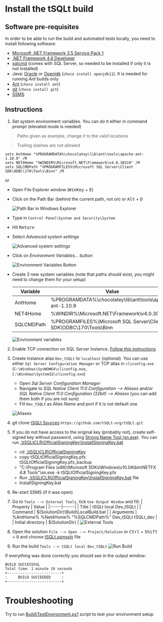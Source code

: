 # Install the tSQLt build
## Software pre-requisites
In order to be able to run the build and automated tests locally, you need to install following software:
* [Microsoft .NET Framework 3.5 Service Pack 1](https://www.microsoft.com/en-us/download/details.aspx?id=22)
* [.NET Framework 4.8 Developer](https://dotnet.microsoft.com/download/dotnet-framework/thank-you/net48-developer-pack-offline-installer)
* [sqlcmd](https://docs.microsoft.com/en-us/sql/tools/sqlcmd-utility?view=sql-server-ver15) (comes with SQL Server, so needed to be installed if only it is not installed)
* Java: [Oracle](https://www.oracle.com/java/technologies/javase-jre8-downloads.html) or [Openjdk](https://openjdk.java.net/install/) (`choco install openjdk11`). It is needed for running *Ant* builds only
* [Ant](https://ant.apache.org/bindownload.cgi) (`choco install ant`)
* [git](https://git-scm.com/downloads) (`choco install git`)
* [SSMS](https://docs.microsoft.com/en-us/sql/ssms/download-sql-server-management-studio-ssms?view=sql-server-ver15)

## Instructions
1. Set system environment variables. You can do it either in command prompt (elevated mode is needed)
>  Paths given as example, change it to the valid locations

>  Trailing slashes are not allowed
```
setx AntHome "%PROGRAMDATA%\chocolatey\lib\ant\tools\apache-ant-1.10.9" /M
setx NET4Home "%WINDIR%\Microsoft.NET\Framework\v4.0.30319" /M
setx SQLCMDPath "%PROGRAMFILES%\Microsoft SQL Server\Client SDK\ODBC\170\Tools\Binn" /M
```
or 
* Open File Explorer window (<kbd>WinKey</kbd> + <kbd>E</kbd>)
* Click on the Path Bar (behind the current path, not on) or <kbd>Alt</kbd> + <kbd>D</kbd>

    ![Path Bar in Windows Explorer](./images/win_explorer.png "Path Bar in Windows Explorer")
* Type in `Control Panel\System and Security\System`
* Hit <kbd>Return</kbd>
* Select *Advanced system settings*

    ![Advanced system settings](./images/advanced_system_settings.png "Advanced system settings")

* Click on *Environment Variables…* button

    ![Environment Variables Button](./images/environment_variables_button.png "Environment Variables Button")

* Create 3 new system variables (note that paths should exist, you might need to change them for your setup)

    | Variable | Value |
    |----------|-------|
    | AntHome | %PROGRAMDATA%\chocolatey\lib\ant\tools\apache-ant-1.10.9 |
    | NET4Home | %WINDIR%\Microsoft.NET\Framework\v4.0.30319 |
    | SQLCMDPath | %PROGRAMFILES%\Microsoft SQL Server\Client SDK\ODBC\170\Tools\Binn |

    ![Environment variables](./images/variables.png "Environment variables")

2. Enable TCP connection on SQL Server Instance. [Follow this instructions](https://docs.microsoft.com/en-us/sql/database-engine/configure-windows/enable-or-disable-a-server-network-protocol?view=sql-server-ver15)
3. Create instance alias `Dev_tSQLt` to `localhost` (optional). You can use either `Sql Server Configuration Manager` or TCP alias in `cliconfig.exe` (`C:\Windows\SysWOW64\cliconfig.exe`, `C:\Windows\System32\cliconfig.exe`)
    * Open *Sql Server Configuration Manager*
    * Navigate to *SQL Native Client 11.0 Configuration --> Aliases* and/or  *SQL Native Client 11.0 Configuration (32bit) --> Aliases* (you can add them both if you are not sure)
    * Fill `Dev_tSQLt` as *Alias Name* and port if it is not default one

    ![Aliases](./images/aliases.png "Aliases")

4. git clone [tSQLt Sources](https://github.com/tSQLt-org/tSQLt) `https://github.com/tSQLt-org/tSQLt.git`
5. If you do not have access to the original key (probably not), create self-signed key without password, using [Strong Name Tool (sn.exe)](https://docs.microsoft.com/en-us/dotnet/framework/tools/sn-exe-strong-name-tool). You can run [.\tSQLtCLR\OfficialSigningKey\InstallSigningKey.bat](../tSQLtCLR/OfficialSigningKey/InstallSigningKeyNoPassword.bat)
    * cd [.\tSQLtCLR\OfficialSigningKey](../tSQLtCLR/OfficialSigningKey)
    * copy tSQLtOfficialSigningKey.pfx tSQLtOfficialSigningKey.pfx_backup
    * "C:\Program Files (x86)\Microsoft SDKs\Windows\v10.0A\bin\NETFX 4.8 Tools"\sn.exe -k tSQLtOfficialSigningKey.pfx
    * Run [.\tSQLtCLR\OfficialSigningKey\InstallSigningKey.bat](../tSQLtCLR/OfficialSigningKey/InstallSigningKey.bat) file
    * InstallSigningKey.bat
6. Re-start SSMS (if it was open)
7. Go to `Tools --> External Tools`, tick `Use Output Window` and fill:
    | Property | Value |
    |------|------|
    | Title | tSQLt local Dev_tSQLt |
    | Command | $(SolutionDir)\Build\LocalBuild.bat |
    | Arguments | %AntHome% %Net4Home% "%SQLCMDPath%" Dev_tSQLt tSQLt_dev |
    | Initial directory | $(SolutionDir) |
    ![External Tools](./images/external_tools.png "External Tools")

8. Open the solution `File --> Open --> Project/Solution` or <kbd>Ctrl</kbd> + <kbd>Shift</kbd> + <kbd>O</kbd> and choose [tSQLt.ssmssln](../tSQLt.ssmssln) file
9. Run the build `Tools --> tSQLt local Dev_tSQLt`
    ![Run Build](./images/run_build.png "Run Build")


If everything was done correctly you should see in the output window:
```
BUILD SUCCESSFUL
Total time: 1 minute 19 seconds
+-------------------------+
:     BUILD SUCCEEDED     :
+-------------------------+
```

# Troubleshooting
Try to run [Build\TestEnvironment.ps1](./TestEnvironment.ps1) script to test your environment setup